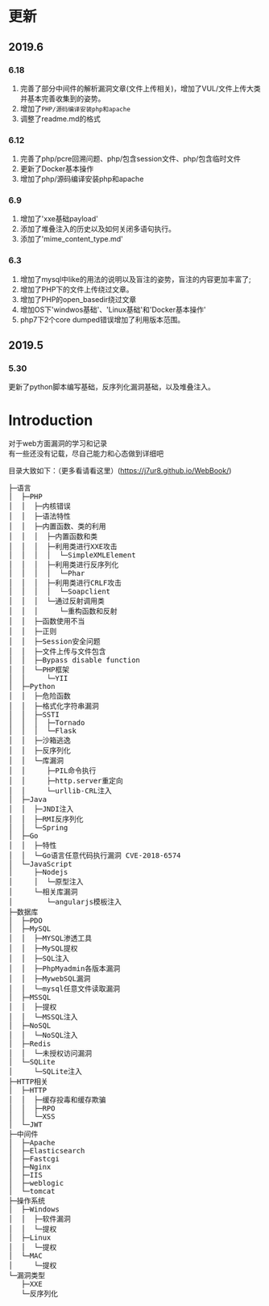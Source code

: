 # 更新

## 2019.6

### 6.18
1. 完善了部分中间件的解析漏洞文章(文件上传相关)，增加了VUL/文件上传大类并基本完善收集到的姿势。
2. 增加了`PHP/源码编译安装php和apache`
3. 调整了readme.md的格式

### 6.12
1. 完善了php/pcre回溯问题、php/包含session文件、php/包含临时文件
2. 更新了Docker基本操作
3. 增加了php/源码编译安装php和apache

### 6.9
1. 增加了'xxe基础payload'
2. 添加了堆叠注入的历史以及如何关闭多语句执行。
3. 添加了'mime_content_type.md'

### 6.3
1. 增加了mysql中like的用法的说明以及盲注的姿势，盲注的内容更加丰富了;
2. 增加了PHP下的文件上传绕过文章。
4. 增加了PHP的open_basedir绕过文章
5. 增加OS下'windwos基础'、'Linux基础'和'Docker基本操作'
6. php7下2个core dumped错误增加了利用版本范围。

## 2019.5

### 5.30
更新了python脚本编写基础，反序列化漏洞基础，以及堆叠注入。



# Introduction

对于web方面漏洞的学习和记录  
有一些还没有记载，尽自己能力和心态做到详细吧  

目录大致如下：（更多看请看这里）(https://j7ur8.github.io/WebBook/)
<pre>
├─语言
│  ├─PHP
│  │  ├─内核错误
│  │  ├─语法特性
│  │  ├─内置函数、类的利用
│  │  │  ├─内置函数和类
│  │  │  ├─利用类进行XXE攻击
│  │  │  │  └─SimpleXMLElement
│  │  │  ├─利用类进行反序列化
│  │  │  │  └─Phar
│  │  │  ├─利用类进行CRLF攻击
│  │  │  │  └─Soapclient
│  │  │  └─通过反射调用类
│  │  │     └─重构函数和反射
│  │  ├─函数使用不当
│  │  ├─正则
│  │  ├─Session安全问题
│  │  ├─文件上传与文件包含
│  │  ├─Bypass disable function
│  │  └─PHP框架
│  │     └─YII
│  ├─Python
│  │  ├─危险函数
│  │  ├─格式化字符串漏洞
│  │  ├─SSTI
│  │  │  ├─Tornado
│  │  │  └─Flask
│  │  ├─沙箱逃逸
│  │  ├─反序列化
│  │  └─库漏洞
│  │     ├─PIL命令执行
│  │     ├─http.server重定向
│  │     └─urllib-CRL注入
│  ├─Java
│  │  ├─JNDI注入
│  │  ├─RMI反序列化
│  │  └─Spring
│  ├─Go
│  │  ├─特性
│  │  └─Go语言任意代码执行漏洞 CVE-2018-6574
│  └─JavaScript
│     ├─Nodejs
│     │  └─原型注入
│     └─相关库漏洞
│        └─angularjs模板注入
├─数据库
│  ├─PDO
│  ├─MySQL
│  │  ├─MYSQL渗透工具
│  │  ├─MySQL提权
│  │  ├─SQL注入
│  │  ├─PhpMyadmin各版本漏洞
│  │  ├─MywebSQL漏洞
│  │  └─mysql任意文件读取漏洞
│  ├─MSSQL
│  │  ├─提权
│  │  └─MSSQL注入
│  ├─NoSQL
│  │  └─NoSQL注入
│  ├─Redis
│  │  └─未授权访问漏洞
│  └─SQLite
│     └─SQLite注入
├─HTTP相关
│  ├─HTTP
│  │  ├─缓存投毒和缓存欺骗
│  │  ├─RPO
│  │  └─XSS
│  └─JWT
├─中间件
│  ├─Apache
│  ├─Elasticsearch
│  ├─Fastcgi
│  ├─Nginx
│  ├─IIS
│  ├─weblogic
│  └─tomcat
├─操作系统
│  ├─Windows
│  │  ├─软件漏洞
│  │  └─提权
│  ├─Linux
│  │  └─提权
│  └─MAC
│     └─提权
└─漏洞类型
   ├─XXE
   └─反序列化
</pre>

